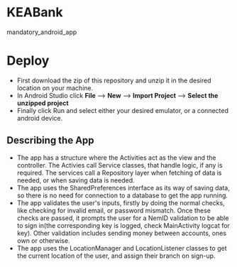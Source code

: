 # KEABank
mandatory_android_app


# Deploy
* First download the zip of this repository and unzip it in the desired location on your machine.
* In Android Studio click **File** --> **New** --> **Import Project** --> **Select the unzipped project**
* Finally click Run and select either your desired emulator, or a connected android device.

## Describing the App
* The app has a structure where the Activities act as the view and the controller. The Activies call Service classes, that handle
logic, if any is required. The services call a Repository layer when fetching of data is needed, or when saving data is needed.
* The app uses the SharedPreferences interface as its way of saving data, so there is no need for connection to a database to get the app running.
* The app validates the user's inputs, firstly by doing the normal checks, like checking for invalid email, or password mismatch. Once these
checks are passed, it prompts the user for a NemID validation to be able to sign in(the corresponding key is logged, check MainActivity logcat for key). Other validation  includes sending money between accounts,
ones own or otherwise.
* The app uses the LocationManager and LocationListener classes to get the current location of the user, and assign their branch on sign-up.

